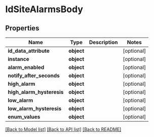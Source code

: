 # IdSiteAlarmsBody

## Properties
Name | Type | Description | Notes
------------ | ------------- | ------------- | -------------
**id_data_attribute** | **object** |  | [optional] 
**instance** | **object** |  | [optional] 
**alarm_enabled** | **object** |  | [optional] 
**notify_after_seconds** | **object** |  | [optional] 
**high_alarm** | **object** |  | [optional] 
**high_alarm_hysteresis** | **object** |  | [optional] 
**low_alarm** | **object** |  | [optional] 
**low_alarm_hysteresis** | **object** |  | [optional] 
**enum_values** | **object** |  | [optional] 

[[Back to Model list]](../README.md#documentation-for-models) [[Back to API list]](../README.md#documentation-for-api-endpoints) [[Back to README]](../README.md)

